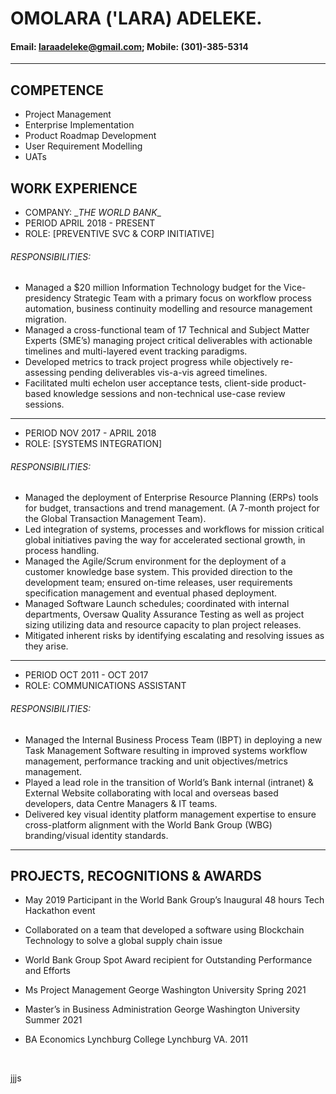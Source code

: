 # OMOLARA ('LARA) ADELEKE.
#### Email: laraadeleke@gmail.com; Mobile: (301)-385-5314

******************************************


## COMPETENCE
- Project Management
- Enterprise Implementation
- Product Roadmap Development
- User Requirement Modelling
- UATs

## WORK EXPERIENCE
+ COMPANY: \__THE WORLD BANK__
+ PERIOD APRIL 2018 - PRESENT
+ ROLE: [PREVENTIVE SVC & CORP INITIATIVE]

###### RESPONSIBILITIES:
- Managed a $20 million Information Technology budget for the Vice-presidency Strategic Team with a primary focus on workflow process automation, business continuity modelling and resource management migration.
- Managed a cross-functional team of 17 Technical and Subject Matter Experts (SME’s) managing project critical deliverables with actionable timelines and multi-layered event tracking paradigms. 
-	Developed metrics to track project progress while objectively re-assessing pending deliverables vis-a-vis agreed timelines. 
-	Facilitated multi echelon user acceptance tests, client-side product-based knowledge sessions and non-technical use-case review sessions. 

******************************************

+ PERIOD NOV 2017 - APRIL 2018
+ ROLE: [SYSTEMS INTEGRATION]

###### RESPONSIBILITIES:
-	Managed the deployment of Enterprise Resource Planning (ERPs) tools for budget, transactions and trend management. (A 7-month project for the Global Transaction Management Team).
-	Led integration of systems, processes and workflows for mission critical global initiatives paving the way for accelerated sectional growth, in process handling. 
-	Managed the Agile/Scrum environment for the deployment of a customer knowledge base system. This provided direction to the development team; ensured on-time releases, user requirements specification management and eventual phased deployment.
-	Managed Software Launch schedules; coordinated with internal departments, Oversaw Quality Assurance Testing as well as project sizing utilizing data and resource capacity to plan project releases.
-	Mitigated inherent risks by identifying escalating and resolving issues as they arise. 

******************************************

+ PERIOD OCT 2011 - OCT 2017
+ ROLE: COMMUNICATIONS ASSISTANT

###### RESPONSIBILITIES:
-	Managed the Internal Business Process Team (IBPT) in deploying a new Task Management Software resulting in improved systems workflow management, performance tracking and unit objectives/metrics management. 
-	Played a lead role in the transition of World’s Bank internal (intranet) & External Website collaborating with local and overseas based developers, data Centre Managers & IT teams. 
-	Delivered key visual identity platform management expertise to ensure cross-platform alignment with the World Bank Group (WBG) branding/visual identity standards.

******************************************
## PROJECTS, RECOGNITIONS & AWARDS 
- May 2019 Participant in the World Bank Group’s Inaugural 48 hours Tech Hackathon event
-	Collaborated on a team that developed a software using Blockchain Technology to solve a global supply chain issue
-	World Bank Group Spot Award recipient for Outstanding Performance and Efforts




-	Ms Project Management
George Washington University	Spring 2021
-	Master’s in Business Administration
George Washington University	Summer 2021
-	BA Economics
  Lynchburg College Lynchburg VA.	2011



&nbsp;
&nbsp;

jjjs
